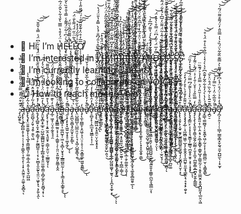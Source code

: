 - 👋 Hi, I’m H̸̨̜̖̹̳͚̞̬̰͖͖̭͕̠͈̳͎̟̘͓̺͙̯͍̮͍͇̗̝̹͇͓̪̫̩̱̻̔̈́̓͒̔̿̅̀̌̉͋̀̌̂̈́̅͒̂͜ͅȨ̵̢̼̹̥̟̙̗̣̫̮̦̭̺̪̋̀͑͆͑͋̈́͌̃̾̿̾̑͒̏̀̌̈̽͌̊͆̓̓̔̽̈́̉̓̀͛͗͋̍͌̈́͆̍̕̚͠͠͝ͅͅĻ̵̧̛̝̞̫̣̺̲͈͇͖̞̯̰̖̜͔̼̝͇̻̯̤͔̠͇̖̍̃̀͂͌̂͆̄͛̃̈́̚͜ͅͅĻ̴̛͙͉̩̭͆͛͂̈͗̋̈́́͌̀̐̈́̚͠͝Ơ̸̛̹̜̹̱͖̞̟̥̅̅̓̊̈̓͊̌̆̎͗͑́̈́̃̎̋̾̇̃̆̅̈̐̃͌̐̑̌͋̈̄̚͝͝͝͝͝͝
- 👀 I’m interested in L̸̡̨̨͍̩͕͉̰͚̪̙̜̲͇̪̳̯̗̰̖̗̩͙̖̝̘̫̰͖͓͉̫̫͎̠͓̪̐͂͐̏̊͛̎́͆̐́̾̀̿̽̔̎̈́́̔͘̚͝ͅI̵̢̬̦̻̘͉̣̘̠͍͈͈̗̩̤̻͕͇̳̫̼̞͐ͅĮ̵̢̧̨̮͖̝͚̠̦͖̼̪̯͇̬̼̺͚̞͍̗͚̘̰̜͈̯͎̞̘̗̹̺̥͕͈̐͛̊͋͗̽͒̽̇̈́͛̒̑̃̑̃͂̽̈́̈́̓͗̕̚͜͝͝͝ͅI̸̢̡͖͔̫̤̖̋͛͗̃̊̍͛̎́̆̂̌̐̂̄̌̌̔̋̔͂́͂̒̄̈́̕͝I̴̞̮͍̟̫͙̲͇̯̰̺̖̱̤̝͖̟͍̯̺̝͕̜̞̯̍̑͋̽̌͆̈͌̌͑̿̌̊̐͑͆͑̂̉̆͘̕Į̴̛̛̪̱̜̼͓͈̙̥̘̘͇̳̜̞͈̞̞͎̳̜̺͕̦̜̫̳̳̼̳̘̟̆̍̆̈́́͛͗͑̄̑̓͋͋́̉̅̐͑͌͆̈̈́̊̚͜͝͝͠͝ͅͅI̶̡̨̡̨̛͖͉͎̦̱͚̠̰̼̰̟̩̤̼͇͖̖̣͚̹̞̭͙͓̮͕̰̝͇͙̝͓̙̱̫̘̞̭̞͎̪̯̓̌̌̍̀̀͗͌̿̎͛͑͂̋̐̀́͛̈͛̇̽̐̎̎̑͘͘̕͜͜͜͝͝ͅI̴̢̡̛̭͖̻̰̻͖̹̩̠̠̬̩̖͉̠͉̱͊̃̆̓̈́̌̈́͂̔̽͑̀̓͆̓͛͘͘I̶̢̥̗͓̖̬͈͓̠̖̭̙̓̓̓̋̽̒̈́͐̊͛̊̊͑̚̚͝I̶̛̜̺̳̜̬̪̯͔͔̘̰̻̎̎͆̾̾̌͌̓̔̈́̃̃̄͆̈́̓͘Ỉ̴̭̖̜̹͓̯̃̿̒̈͒̊͊̆̾́̇͒̕̚I̵̧̛̺͉̝̙͓̫͖͕̼̞͍̝̹̺͖̝͇̬̤̼̞͚̠̜̻͕̤̻̠̣̼͚̝̜̭̓̊͊͛̽̀́̑̈́̂͋͂̓̀͛̈͒̾̊͗̐̀̽́̇́͌̈́̈̾̇̿̈͋̈́̀̓̐̈́̊͗͘̕͘͘͜͜͝͠Î̷̧͕̼̻͔͈̱̫̬́̾̍̿͊̽͋̈̂͐͋̆̑̿̾̄̊̂̈́̉̋̄͂͋͘̚̚̕͝͝͝͝͠͝Ź̶̡̺̤̝͙̰̫̬͎̰̺̠͍̫͍͍̪̖͔͕̖͇͚̲̹͕͖̲̟̘͈̞̄̈̀̌̈͒͗̈̊́̅̒͗̊͆̂̏̆͗̈́̀́́̇̇̌̽̆̅͒̋̿̇̐̈́̒̿̌̅͌͘̕͝͠͝ͅĄ̸̧̡̛̩͙͉͉̜̙͇͈̞͕̭̞̗̲̼̜̣̙͚̞̩̫̭͍̤͑͂͗̓̒̈́̈́̔͂̈́̃̒̏́̂̈́͗͌̀͛͛͐̃̿̐͑͗̄͒́͑̀̿͛̏̇͋̅̚͘̕̕͜͝͝͝͝͝Ŗ̵̡̡̛̱̜̰͈̤͙̦̦̻͔̫͚̱̬͎̩̘̮͙̘͔̮̣͚͔̲́̂̏͂́̈́̑̀̓́̔͌́͆̅̒͜͜͝ͅḐ̵̨̛̺̩͖̫̪̺̞̗͙̮̮͕͓̘͓͙̻̰͓͕͔͔͓͈̣͈͔̮͓̯̞̣̬̞̺̥͖͚̱̪̿̓̅̈́͗̋̒͆̈́̿̊̀̔̄̽̈́̚̚͝S̷̡̨̢̨̡̛͉̤̩̻̫͕̬̺̝̫͇̟͉͙͔̗̲͍͖̼̘͓͉̼̖̎̀̅̋͋̎͊͑͂̾̃̈́͌̈̒̅͆͐́̽͋̈́͂̊̆̑̆̑̔̚͜͜͠͝͠͠͠Ş̵̨̢̛̛̙͕̼̞̻͖̬̰̰̻̻̭̱͉̬̘͕̺̠̩̝͎͉͕͉̝͍̓̇̅͗̌͂̆̐̓̈̈̀̋̾͌̉͋̅̎̏̅͒̏̋̈̓̀̇͂͛͗͐̎̉͋͑͌̈́̕͘͜͝͠͠͠ͅŞ̷̢̨̛̛͖̗̫̰͈͓̱̬̫̙̝̝̺͚̟̜̩̰͕͇̜͕̟̯͙͕͍̟͎̗͈͓̦̯̯̯͇͈̞̥̺͍͐͒̎́̈́̌̄̇͗̏̉̑̇͋̅́̃̐͂̀̅̚͜͜͜͝͝S̸̢̢̡̛̟̩̹̮͚̳̗͍̬̥͕̥̮̼̺̲̜̙͍̪̗̞̱̖̪͎̝̠̝͓͕̟͕̗̰̹̭̓͛́́̒̀̇̊̔̈́͗͑̽̉̉̀͗͐̚͘͜͝͠S̴̨̛̲̗̫̺̦̩̤̜͕̤̖̯̰̦͉͓̻̗̯̙̈̈̂͛̏̇̄̑̔̀͑̈́̂̍͐̌̑͌̽̊̈́͗͊̅̓͋̐͑́́͒̚̕̚͝͝͠ͅ
- 🌱 I’m currently learning ...p̶̨̢̢̢̧̛̦̞͖̻͚̭̫͉̰̜̤̦̞̜͙̦̤͔͖͕̳̘̮̘̞͇̹͓̗̪̩͎͙̦̮͑̂͊̃̐͂̔̊̇́̅͑́̀̆̇͌̂̓̃̒̋͂̌̐̔̇͘͠͝è̶̢̧̪̟͖̞̭͖̞̹͙̙̮̭̜̣̹͔̺͑̒̐̂̓̆͒̅̎͐͋̍͑͌͑̚͜͠ͅa̵̧̪̺͈͖̮͍̮̗͍̞̪̦̦̪͔͓͔̟̪̩̠̯͖̣̞͚̎̃̆̋͛̌̿̽͗͂̕͝r̸̨̛̖̘̠̻̰͔̝̔́̀̀̂̌̒͐̓͋͒̔̎̈́͂̊̽̐͛͌̈́̓̈́͂́̓͊̈́̎̏̃̓͗̓͝͝͝͠s̷̨̛̙̖̣̮̘̫͔̪̻͓̪͈͕͖̙̹̹͇̱͉͉̰̥͉̤̼̺̳̠̱̼͈̘̬̺̘͚̗͓̺͍̗̱̞̯̆̓̋̈́̀̆͛͛̾̏́̚̕̕̕͜͜ͅͅ
- 💞️ I’m looking to collaborate on V̵̧̝͓͖͓̭̣͇̭̩̗̘͉̼̳͎͍̗̥͙̞͙̻̭͑̃̑̓̿͋̑̀̃̐͒͋̇̓̽͛͘͘͜͝O̸̧̨̠̺̭̦̰͎̯̯͖̟̪̺͈͚͓̦̼͕̺͚̥̺̪̮͍̭̣͚̬͕̤̊͊͐͒̽͠͠ͅͅȈ̷̡̡̛̙̖̳̳̳̻͖̠͔̲̠̼̫̙̭͕̰̥͖̭̺̳̯̱͉̹̪̱̭̝̪̙̳̦̣̫̠̬̘̜̍̂̂̓̏͊̈́̄̓̀̀̏́̚͜͜͝C̵̢̧̧̢̛͖͔̭͔͈͔͇͇̠̰̝̜̱̘͖̘̘͕̤̯̤̲̙̘̯̥̱̹̠͈̣̝̪̰̳̥̻̪̘̣̻̦͑̔͆̽͗͑̈̑̀̃̃̔̓̓͂͋͋͐͋͛̀̋̀̇̔̈́̀̿̉͐́͘̕͘̚̚͝͠͝ͅE̴̡̛̛̘͕͙͚͕̰̻̬̤̠̝͚̺͙̱͔͓͚͚̞̭̯̩̮̣͓̠̲̻͓̳̰͕̰̼̯̣͆̈́̏̾͒̎̑̽̈́̏̋͐͛̃͆̿̂͆͒̀̓̌̾͘͜ͅͅS̸̨̧̝͕͎̞̻̪̞̳̤̟̘̣̠̙̝̫̲͇̞̻͚͎̠̤̲̞̲̘̜͗͑͒̈́̾̃̈́̽͛̒̽͊̌̀̑͂̍̆͋̈́͋̐͂̃̓̅̔̅̿̈́̚̚̕ͅͅ
- 📫 How to reach me t̶̢̢͔̘̮̥͕̪̩̙͓̟̦͎̯̲̱̺̥̟̼̺̬̲̲̤̑̅̄̉̌̅̂́́̋̉͆̈́͂̽͐̆̎͘͘͠͝h̴̡̢̬̼̼̩̻̞̹͚̣͔̻̩̭̫̺̘͔̹̝̰̹̮̳̤͔̲̻̳́̃͋̆̇́͐͆͛̊̔̄ͅͅͅě̸̡̢̢̤͎̦͇̙̲̜̫͕͈̼̪͖̤̗͕̰̜̝̣͓̟̳͎̼̫̠̠̬͎̳͍̗̯͇͕̺̮͂̋̆͒͆̈́̃̇͋͗͠͝ͅͅ ̶͉͈̲̥̠̖̹̗̭̬͚̜̭̪̱̹͖̦͂͆̌͛͊̍̀́̾̆́̿̅̈̈̐̔̓̑͌̊̀̌̒͛͛̕͜͝͠͝v̶̡̟̟̗̘̻͍̝̅̒͛̃̈͒̆̊̀̒́̍͒͆͐͗̚̕̕͘͝ͅǫ̴̘͔͎̻̟͔̰̬̫͕̫͎̭͚̭̣̞̞̝̱̰̻̪̗̺̫̣͐͊̏̏̈́̄́͋͆̇̎͗͑̽̊́̇͊̈́͆̌̌̒͗̔͆̿̇̏͗̍̀͒̿͜͜͝͠͝͝͝͝͠į̶̡̢̧̮̗͎͈͙͎͍̠̘̪͔͍̤͚͔̟͎͙͕̥̙̯̪̫̫͖͖̘͔̰͙̫̟͉͚̭̥̻̰͈̥̲̓̓̂̊̾̊͌̐̈̚͠͝͠ͅͅd̵̨̦͚͍̩̹̮̥͚̜̘̪̯͈̼͉̭̬̄͋̃͂̇̅̄͊̔̊̌͑̋̇̔͊̅̈͌͑͑̒̽̾̔́̾͑̿̂̌̔̽͋̕͘͘͘͝͝͠͝ ̴̡̧̺̯̥̽̋͒̈́̎̊̿̎͐̂͑̎̎̄̏̇́̓̉̈̿̔͘̚͜ą̶̨̢̨̧̡̙̻̻̣̥̜̟̜̜̹͓̗̜͇̭̜͎͍̖̙̜͎͓̣̭̰̯͉̹̯͚̜͓̬̻͉̉̐͗̃͠ͅa̸̢̨̢̡̟̤͈͍̱͚͎͎̖͉̲͓̩͇͖̳͉̦͚͔̲͎̼͔͈̦̥̘̬̫̺͖̽̔̃̓̋̓̏͊͊͐̿͒͛̾͘a̶̧̛̫̼̺͉̗͈̹̘̭̹̯̯̖͖̓̓̃̍͗͆̂̄̈̽̏̈́̚͝͝ḁ̵̡̨̡̻͍͎̮̞̮̲͕͇̘̜̙̰͇̺͈̦̜͔̹̟̮̻̞̯̯̰̙̘͈̤̹͖̙͓͉͕̗͍̖̭͊͗̓̽̃̄͂͋̊͆͗͆̄̔̀̂̋̃͒̏̐̇́̃̈̈́̒͑͂͑͆̈́̍̿̾̌̎̆̚̕̚̚͘͘͝͠͝ͅȧ̸̡̛̯̮͓̻͙̠̲̥̠̺͖̜͇̻̺̮̫̥̞̗̲̻͙̬͓͈̤̫͚͕͇̣̩̻̗̲̭̖̙͈̻̘͙̹̔̒̄̈̏̈̇̈́̇̽͌̇͛̅̍̔́̌̉̓͆̚͠ͅą̵̨̢̨̛̞͎̜͙͍̫̭͕͉͈̱̟̠͇͎̮̤̤̜̠̲͇̰̝͎̈́̔͒̇͂͊̾̊̅̀̋̈́͑̆̅͒̎͌͝ͅâ̶̡̲̜͖̝̜̤̘̱̣̰̥̘̘̯̓̀͊̿̀͋̋́͋̀́̋͊͗̈́̈́͝a̶̢̧̨̧̟̳͇̰͈͔͎͎̠̦̳͍̹̗̜͈̤̞͈̰͈̗͈͇͎̯̭͌̓͗̏̀̀̓͂̽͑́̽̂̐̚͝͠ą̵̨̧̥̪̻̝̣̹͚̪̰̖̹͖̣̖̞̻͎̮͙̘̞̲̳̫̺̼̰̣̦͙̩̖̳͔̝̯͎̳̥̥̃͋͜ͅͅą̴̯̩̟͎̙͓̝͖͍̫̩̟̥̠͚͓̼̗̎͊́͛̓̓͆̾̓͌̋̍͆͗͋̓͘̚͜͝ͅͅȧ̶̡̖̭̪̖͈̻͉̥̰̫̟̠͈̙͇ͅa̷̢̛̤̺̪̻̺̩̤̺̲͈̤̠̙̠̘͙͖̦̺̲̥͇͉̯͛̋͋͌̑̍͊̏̃̒̏͛̅̾̃̈́̊͑̐̏͆̎̌̐̃͋́̅͑͐̍͂̋́̓̉̽͜͝͠͠͝ͅạ̵̡̨̼͎̪͇̞͕̯͖̩͉̖̤̠̜̥̦̹̯͙͇͈̲̗͖͍̭͈̳̒͜͜ͅa̸̢̎͒̓̌́͑̂̅̒͂́͊͛̅̌̔̓̓̉̌̿̕̚͠ā̵̟̠̻̞̙̹̝̲̲͙̝͖̳͕͎̹̜̲̓̓̑̉͂̽̾̒̀̄̕̚̚ą̷̢̨̢̛͖͇͖̣̥͓̱̼̠̤͎̬͓̥͓̠͐̐̈́͊̒̾͂̍͗̈́̅̑̑̈̅͐̈́͛̑̌͒̄̎̉̅̕͝͝͝a̵̢̨̢̛̯̙̼͍̙̽̌͒̽̀̿͛̆̽̆̿̆͂́̽̓̎̎̋̒̃́̽̎̽̍̐͐̈̈́̐̽͘͠͝a̶̧͖͙̜̥̦̳̲͎͖͎̰͍͖͚̟̫̭̱̙̺̣͈͉̔́̐͗̋̎̑̎̂͆̅̀̐̌̔͐͛̇̓̋̾̀̄̇́̒͆͆̽̂͊̀͆̅͌͛͑͆̃̕͘͘̚͜͝͝͝a̸̢̡̢̡̢̨̡͇̦̹̯̜̩͔͇̺̜̩̱̫͖̠̝̲̲̗̺̰͖͚̬̹̫̱͉̦͎̝̪̞̞̼̟͙̐̈́̃̎̔̂͛̽̔̽̑̆͂͜͜ͅͅͅa̶̡̢͔̝͙̪͎͖̝͚̭̠̩͙̯͔̮̼̮̻̖͎̺̫͔̤͎̞̝͉̠͎̙̺̓̇̀̒͗̌̏͐̾̀̿͑̍̐̓͌̎͗̒̈́̊̿̿̾̄̓̆̂̄́̈́̎̓͑̆͒̐̃̈́̔͂̒̆͒̑̚͘͝͝ǎ̶̧̛̟͓̝̣̼̠̱̠͇̗̝̪̝̝̯͍͈͉̰̣̪̙̮̫͍̜͔̹̻̲̜͇̜̈̆̈́̇̈́̅̓̈͊͋̉̃̏̚͜͝ä̷̡̡̛̼̺͕̣̙͖͓͉̺̟̻̖̜͉̙̥͔͕̥͔̲̣̯̗͚̼̥̤͓̬̦́̅͐̋͊̽̉̽̈̽̄̊̃͛̏̒̈̌͘̕͘͠͝ͅa̷̡̠̣͔̙̘̫͖̥̻͖̳̹̝͉̥̤͇͓̭̥̬͙͉͋͒̀̋̐̇̒̎̇͐͜ͅa̵̧̛̛̤͓̲̜͚͍͈̺̒͗͐̽̾͌̈́̄̈͋̈̈̉̂́̔̈́̉̑̈̊́̎̀̚̚͝͠â̴̧̨̞͕̘͕̺̥̝̝̱͙͚̝̠̗̩͓̝̞̼͙̬̣̳̓̉͋̀̂̒͒̌͘͜͠ä̴̢̨̛̠̙̭̳̼̅̆̏͋͑̓͜͝ą̵̨̛̛̛̹̬̜̞̥͎͎̘̮͖̳͕̯̯̗͔̠̳̪̪͍̱̮̣̪̩͍̬̬̞͚͇̜̪̰̝͉̳̲̤͔̊̂͂̊̏́̔͋͌̈́̈́́͆̔̏̅̆̏̕͝͝͠͝ͅȁ̷͚͇̰̯̖̠̆̐̍̏̉̐̓̕͝ą̸̨̨̹̭̙͈̗͇͇̝̬̗̘̯̼̯̦͖͓̑̄̀̂̈́̃̒̈͂͋̌͌̃̅̀͒́̈́͆͂̂̌͐̔̉̓̊̀̌̕͝ą̶̛͖̦̳͕̗͕̗̣̣̰̭̬̹̤̯̫̯̼̲͇̣̲̱̐́͆͐́̈́̉͐͋͗̈͊̑͐̂́̐̐͗͂̓̅̽̈̍̑̉̍̔̐̂͂̍̅̉͊̂̈͗͘̕̚͠͝͝͝͝ͅa̶̧̨̡̧̨̱̠͈̤̤͓̱̺̗̟̠̺̣͉̫̭͖̳̱͚̣̻̙̪͈͚͐̑̒̈́̃͆̂̎̓̿̌̑a̸̡̨̭͔̬̩̜̮̺͖͔̣͈͔̩̩̦̖̩͔̰̙̘͈̭͕̐͑̀́̀̓͆̈͋̎̆͜͠ͅa̴̢̨̢̧̛̮̗̙͔̫̟̮̱̗̮̳̰͇̻͍͈̠͖͉͎̗̬̪̬͓̠̬̜͙̐͒̄͛̒̈́͆͒͑̎̑̀̀͋̊̃̀̆́̔̓̈́̈̐̀̽͒̄̅̄̄̿͂̍̐̓̍̐̐̉̑̕͘̕͜͝a̴̧̧̧̡̡̡̛̲̹̣̘̲͖̻͖̼̜̲̞̗̝̮̱̭͓͎̫̪̰̥͈̼͙͉͇̭̖͉̝͙͔̙̯̬͙̐̆͌̄̓̐̉̀͐̊̓́̽̒̕͠͠͝a̸̢̨̡̡̛̳̤̙͔͔͙̞͉̮̳͎̦̲̳͉̪̯̞̥͈̥͕͓̣͙͙͓̒͂̉̈̀̾̾̀͌́͆̿̈́̇́͗̽͛̓̏̈̚̕̚͜͠͝ͅͅa̵̡̡̨̧̨̧̢̛̛͈̱̞̯͚͉̰̭̗̰̰͇̗̣̬̝̼̮̦̪͚͔͇̭̲̪̞̠̬͍̙̳͇͋̒̿̏̎̉͗̽̆͑̐̓͐̇̈́̃̀̇͌̓́͜͝͝͠a̷̧̡̢̛͍͈͔̜̼̹̭͕̘͕̱̲͎̬̳̟̣̳̥̺̘̜̳͈̰̦̩͔̱̝̤̳̮̯͕̥̬̪̺̰͓̖̲̤̯͔͖̋̄̋̊͑̾̆̎̍́͐̿̋̾̉͐́͊̏̈͘͘a̸̧̛̠͇̖͚̫̻̘̩͔̱̭̼̟͖̦̰̣̞͎̜̝̯͇̤̻̤̮̜̖̯̳̟͇̎́́̾̔̀́̓̊͋̂̃̒͊̂͆͐̔̀̍͛̾͑̅̄̍̑͛̍͒̈́̍̊̚̚̚͜͝͝a̵̧̪̠̠̋͊̄̈̄̀̀͑͂̀̏̈́̊̈͐̌͘͠͝͠a̸͓͛̈́̎̅͋̈̓͗̏̿̓́̚̚͝͝ã̷̡̪̗̗̯̩̜̦̩̲̲̩̫̳̞̳͙̬̰͉̱̮̹̪̺̫̖̣̣̟̫̞̓̒̊̉͑̈́̊̈́̾͆́̌̈́͌̀͐̿͊̏̐̃͛̈́̏͐̔̍̿̎̂̓̈́͌̊͌̈́͂͑͘̚͘̕͘̕͝͝͝

<!---
zach12904/zach12904 is a ✨ special ✨ repository because its `README.md` (this file) appears on your GitHub profile.
You can click the Preview link to take a look at your changes.
--->
